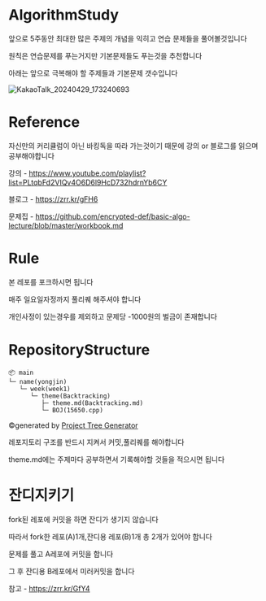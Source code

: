 # AlgorithmStudy
앞으로 5주동안 최대한 많은 주제의 개념을 익히고 연습 문제들을 풀어볼것입니다

원칙은 연습문제를 푸는거지만 기본문제들도 푸는것을 추천합니다

아래는 앞으로 극복해야 할 주제들과 기본문제 갯수입니다

![KakaoTalk_20240429_173240693](https://github.com/Brio-yj/AlgorithmStudy/assets/101401582/945f1d30-e5d1-4f67-a3aa-8409a366c848)


# Reference
자신만의 커리큘럼이 아닌 바킹독을 따라 가는것이기 때문에 강의 or 블로그를 읽으며 공부해야합니다

강의 - https://www.youtube.com/playlist?list=PLtqbFd2VIQv4O6D6l9HcD732hdrnYb6CY

블로그 - https://zrr.kr/gFH6

문제집 - https://github.com/encrypted-def/basic-algo-lecture/blob/master/workbook.md


# Rule
본 레포를 포크하시면 됩니다

매주 일요일자정까지 풀리퀘 해주셔야 합니다

개인사정이 있는경우를 제외하고 문제당 -1000원의 벌금이 존재합니다

# RepositoryStructure
```
📦 main
└─ name(yongjin)
   └─ week(week1)
      └─ theme(Backtracking)
         ├─ theme.md(Backtracking.md)
         └─ BOJ(15650.cpp)
```
©generated by [Project Tree Generator](https://woochanleee.github.io/project-tree-generator)

레포지토리 구조를 반드시 지켜서 커밋,풀리퀘를 해야합니다

theme.md에는 주제마다 공부하면서 기록해야할 것들을 적으시면 됩니다

# 잔디지키기
fork된 레포에 커밋을 하면 잔디가 생기지 않습니다

따라서 fork한 레포(A)1개,잔디용 레포(B)1개 총 2개가 있어야 합니다

문제를 풀고 A레포에 커밋을 합니다

그 후 잔디용 B레포에서 미러커밋을 합니다

참고 - https://zrr.kr/GfY4


